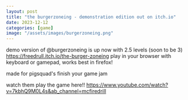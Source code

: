 ```yaml
---
layout: post
title: "the burgerzoneing - demonstration edition out on itch.io"
date: 2023-12-12
categories: [game]
image: "/assets/images/burgerzoneing.png"
---
```


demo version of
@burgerzoneing
is up now with 2.5 levels (soon to be 3)
https://freedrull.itch.io/the-burger-zoneing
play in your browser with keyboard or gamepad, works best in firefox!

made for pigsquad's finish your game jam

watch them play the game here!!
https://www.youtube.com/watch?v=7kbhQ9M0L4s&ab_channel=mcfiredrill
